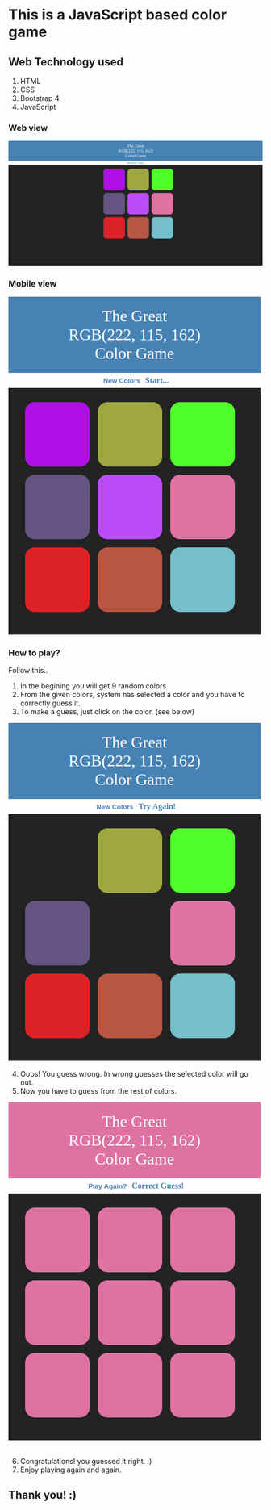 # This is a JavaScript based color game

## Web Technology used
1. HTML 
2. CSS
3. Bootstrap 4
4. JavaScript

### Web view

![alt text](https://github.com/AdminAbhi/Web-dev-mini-Projects/blob/master/JavaScript-Color-Game/PC-view.png?raw=true)

### Mobile view

![alt text](https://github.com/AdminAbhi/Web-dev-mini-Projects/blob/master/JavaScript-Color-Game/Mobile-view.png?raw=true)

### How to play?
Follow this..
1. In the begining you will get 9 random colors
2. From the given colors, system has selected a color and you have to correctly guess it.
3. To make a guess, just click on the color. (see below)

![alt text](https://github.com/AdminAbhi/Web-dev-mini-Projects/blob/master/JavaScript-Color-Game/Mobile-view2.png?raw=true)

4. Oops! You guess wrong. In wrong guesses the selected color will go out.
5. Now you have to guess from the rest of colors.

![alt text](https://github.com/AdminAbhi/Web-dev-mini-Projects/blob/master/JavaScript-Color-Game/Mobile-view3.png?raw=true)
##
6. Congratulations! you guessed it right. :)
7. Enjoy playing again and again.

## Thank you! :)
